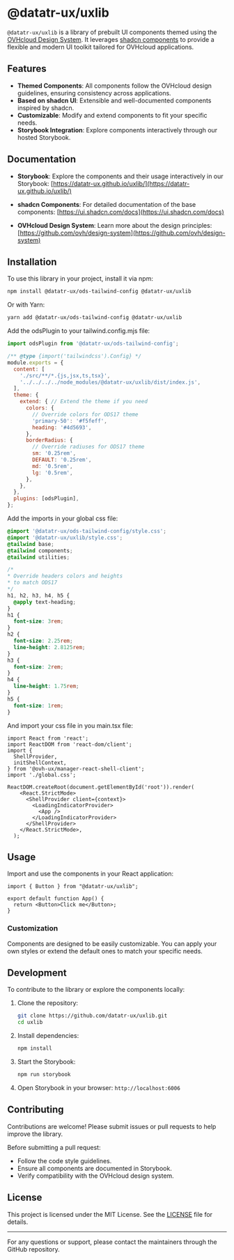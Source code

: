 # @datatr-ux/uxlib

`@datatr-ux/uxlib` is a library of prebuilt UI components themed using the [OVHcloud Design System](https://github.com/ovh/design-system). It leverages [shadcn components](https://ui.shadcn.com/docs) to provide a flexible and modern UI toolkit tailored for OVHcloud applications.

## Features

- **Themed Components**: All components follow the OVHcloud design guidelines, ensuring consistency across applications.
- **Based on shadcn UI**: Extensible and well-documented components inspired by shadcn.
- **Customizable**: Modify and extend components to fit your specific needs.
- **Storybook Integration**: Explore components interactively through our hosted Storybook.

## Documentation

- **Storybook**: Explore the components and their usage interactively in our Storybook:
  [https://datatr-ux.github.io/uxlib/](https://datatr-ux.github.io/uxlib/)

- **shadcn Components**: For detailed documentation of the base components:
  [https://ui.shadcn.com/docs](https://ui.shadcn.com/docs)

- **OVHcloud Design System**: Learn more about the design principles:
  [https://github.com/ovh/design-system](https://github.com/ovh/design-system)

## Installation

To use this library in your project, install it via npm:

```bash
npm install @datatr-ux/ods-tailwind-config @datatr-ux/uxlib
```

Or with Yarn:

```bash
yarn add @datatr-ux/ods-tailwind-config @datatr-ux/uxlib
```

Add the odsPlugin to your tailwind.config.mjs file:

```js
import odsPlugin from '@datatr-ux/ods-tailwind-config';

/** @type {import('tailwindcss').Config} */
module.exports = {
  content: [
    './src/**/*.{js,jsx,ts,tsx}',
    '../../../../node_modules/@datatr-ux/uxlib/dist/index.js',
  ],
  theme: {
    extend: { // Extend the theme if you need
      colors: {
        // Override colors for ODS17 theme
        'primary-50': '#f5feff',
        heading: '#4d5693',
      },
      borderRadius: {
        // Override radiuses for ODS17 theme
        sm: '0.25rem',
        DEFAULT: '0.25rem',
        md: '0.5rem',
        lg: '0.5rem',
      },
    },
  },
  plugins: [odsPlugin],
};
```

Add the imports in your global css file:

```css
@import '@datatr-ux/ods-tailwind-config/style.css';
@import '@datatr-ux/uxlib/style.css';
@tailwind base;
@tailwind components;
@tailwind utilities;

/* 
* Override headers colors and heights
* to match ODS17
*/
h1, h2, h3, h4, h5 {
  @apply text-heading;
}
h1 {
  font-size: 3rem;
}
h2 {
  font-size: 2.25rem;
  line-height: 2.8125rem;
}
h3 {
  font-size: 2rem;
}
h4 {
  line-height: 1.75rem;
}
h5 {
  font-size: 1rem;
}
```

And import your css file in you main.tsx file:

```tsx
import React from 'react';
import ReactDOM from 'react-dom/client';
import {
  ShellProvider,
  initShellContext,
} from '@ovh-ux/manager-react-shell-client';
import './global.css';

ReactDOM.createRoot(document.getElementById('root')).render(
    <React.StrictMode>
      <ShellProvider client={context}>
        <LoadingIndicatorProvider>
          <App />
        </LoadingIndicatorProvider>
      </ShellProvider>
    </React.StrictMode>,
  );
```

## Usage

Import and use the components in your React application:

```tsx
import { Button } from "@datatr-ux/uxlib";

export default function App() {
  return <Button>Click me</Button>;
}
```

### Customization

Components are designed to be easily customizable. You can apply your own styles or extend the default ones to match your specific needs.

## Development

To contribute to the library or explore the components locally:

1. Clone the repository:

   ```bash
   git clone https://github.com/datatr-ux/uxlib.git
   cd uxlib
   ```

2. Install dependencies:

   ```bash
   npm install
   ```

3. Start the Storybook:

   ```bash
   npm run storybook
   ```

4. Open Storybook in your browser:
   `http://localhost:6006`

## Contributing

Contributions are welcome! Please submit issues or pull requests to help improve the library.

Before submitting a pull request:
- Follow the code style guidelines.
- Ensure all components are documented in Storybook.
- Verify compatibility with the OVHcloud design system.

## License

This project is licensed under the MIT License. See the [LICENSE](LICENSE) file for details.

---

For any questions or support, please contact the maintainers through the GitHub repository.

